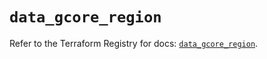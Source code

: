 # `data_gcore_region`

Refer to the Terraform Registry for docs: [`data_gcore_region`](https://registry.terraform.io/providers/g-core/gcorelabs/0.3.63/docs/data-sources/gcore_region).
